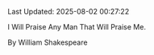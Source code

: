 Last Updated: 2025-08-02 00:27:22

I Will Praise Any Man That Will Praise Me.

By William Shakespeare